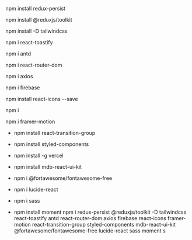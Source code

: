 npm install redux-persist

npm install @reduxjs/toolkit

npm install -D tailwindcss

npm i react-toastify

npm i antd

npm i react-router-dom

npm i axios

npm i firebase

npm install react-icons --save

npm i

npm i framer-motion

- npm install react-transition-group

- npm install styled-components

- npm install -g vercel

- npm install mdb-react-ui-kit

- npm i @fortawesome/fontawesome-free

- npm i lucide-react

- npm i sass

- npm install moment
npm i redux-persist @reduxjs/toolkit -D tailwindcss react-toastify antd react-router-dom axios firebase react-icons framer-motion react-transition-group styled-components mdb-react-ui-kit @fortawesome/fontawesome-free lucide-react sass moment
s